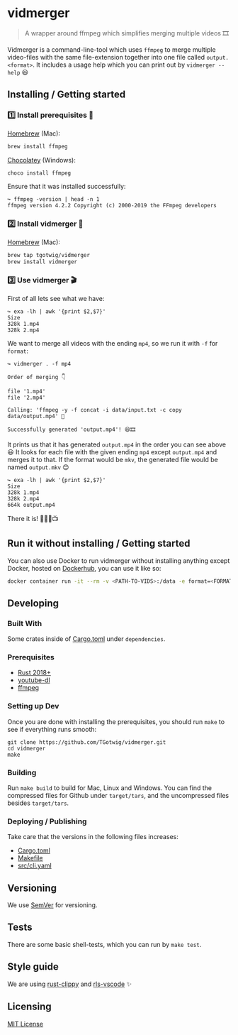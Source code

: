 # vidmerger

> A wrapper around ffmpeg which simplifies merging multiple videos 🎞

Vidmerger is a command-line-tool which uses `ffmpeg` to merge multiple video-files with the same file-extension together into one file called `output.<format>`. It includes a usage help which you can print out by `vidmerger --help` 😃

## Installing / Getting started

### 1️⃣ Install prerequisites 🧐

[Homebrew](https://brew.sh) (Mac):

```bash
brew install ffmpeg
```

[Chocolatey](https://chocolatey.org/) (Windows):

```bash
choco install ffmpeg
```

Ensure that it was installed successfully:

```fish
↪ ffmpeg -version | head -n 1
ffmpeg version 4.2.2 Copyright (c) 2000-2019 the FFmpeg developers
```

### 2️⃣ Install vidmerger 🤖

[Homebrew](https://brew.sh) (Mac):

```bash
brew tap tgotwig/vidmerger
brew install vidmerger
```

### 3️⃣ Use vidmerger 🎬

First of all lets see what we have:

```fish
↪ exa -lh | awk '{print $2,$7}'
Size
328k 1.mp4
328k 2.mp4
```

We want to merge all videos with the ending `mp4`, so we run it with `-f` for `format`:

```fish
↪ vidmerger . -f mp4

Order of merging 👇

file '1.mp4'
file '2.mp4'

Calling: 'ffmpeg -y -f concat -i data/input.txt -c copy data/output.mp4' 🚀

Successfully generated 'output.mp4'! 😆🎞
```

It prints us that it has generated `output.mp4` in the order you can see above 😃 It looks for each file with the given ending `mp4` except `output.mp4` and merges it to that. If the format would be `mkv`, the generated file would be named `output.mkv` 😊

```fish
↪ exa -lh | awk '{print $2,$7}'
Size
328k 1.mp4
328k 2.mp4
664k output.mp4
```

There it is! 🎉🎊🥳📺

## Run it without installing / Getting started

You can also use Docker to run vidmerger without installing anything except Docker, hosted on [Dockerhub](https://hub.docker.com/r/tgotwig/vidmerger), you can use it like so:

```bash
docker container run -it --rm -v <PATH-TO-VIDS>:/data -e format=<FORMAT> tgotwig/vidmerger
```

## Developing

### Built With

Some crates inside of [Cargo.toml](Cargo.toml) under `dependencies`.

### Prerequisites

- [Rust 2018+](https://www.rust-lang.org/tools/install)
- [youtube-dl](http://ytdl-org.github.io/youtube-dl/download.html)
- [ffmpeg](https://ffmpeg.org/download.html)

### Setting up Dev

Once you are done with installing the prerequisites, you should run `make` to see if everything runs smooth:

```shell
git clone https://github.com/TGotwig/vidmerger.git
cd vidmerger
make
```

### Building

Run `make build` to build for Mac, Linux and Windows. You can find the compressed files for Github under `target/tars`, and the uncompressed files besides `target/tars`.

### Deploying / Publishing

Take care that the versions in the following files increases:

- [Cargo.toml](Cargo.toml)
- [Makefile](Makefile)
- [src/cli.yaml](src/cli.yaml)

## Versioning

We use [SemVer](http://semver.org/) for versioning.

## Tests

There are some basic shell-tests, which you can run by `make test`.

## Style guide

We are using [rust-clippy](rust-clippy) and [rls-vscode](https://github.com/rust-lang/rls-vscode) ✨

## Licensing

[MIT License](https://en.wikipedia.org/wiki/MIT_License)
